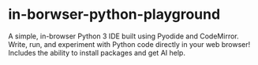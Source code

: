 # in-borwser-python-playground
A simple, in-browser Python 3 IDE built using Pyodide and CodeMirror.  Write, run, and experiment with Python code directly in your web browser!  Includes the ability to install packages and get AI help.
